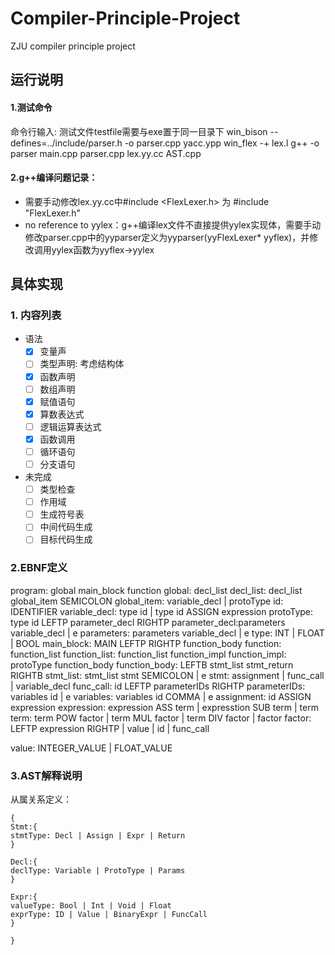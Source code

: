 # Compiler-Principle-Project

ZJU compiler principle project

## 运行说明

#### 1.测试命令
命令行输入:
测试文件testfile需要与exe置于同一目录下
win_bison --defines=../include/parser.h -o parser.cpp yacc.ypp
win_flex -+ lex.l
g++ -o parser main.cpp parser.cpp lex.yy.cc AST.cpp

#### 2.g++编译问题记录：
- 需要手动修改lex.yy.cc中#include <FlexLexer.h> 为 #include "FlexLexer.h"
- no reference to yylex：g++编译lex文件不直接提供yylex实现体，需要手动修改parser.cpp中的yyparser定义为yyparser(yyFlexLexer* yyflex)，并修改调用yylex函数为yyflex->yylex

## 具体实现
### 1. 内容列表
- 语法
    - [x] 变量声
    - [ ] 类型声明: 考虑结构体
    - [x] 函数声明
    - [ ] 数组声明
    - [x] 赋值语句
    - [x] 算数表达式
    - [ ] 逻辑运算表达式  
    - [x] 函数调用
    - [ ] 循环语句
    - [ ] 分支语句
- 未完成
    - [ ] 类型检查
    - [ ] 作用域  
    - [ ] 生成符号表
    - [ ] 中间代码生成
    - [ ] 目标代码生成

### 2.EBNF定义
program: global main_block function
global: decl_list
decl_list: decl_list global_item SEMICOLON
global_item: variable_decl | protoType
id: IDENTIFIER
variable_decl: type id | type id ASSIGN expression
protoType: type id LEFTP parameter_decl RIGHTP
parameter_decl:parameters variable_decl | e
parameters: parameters variable_decl | e
type: INT | FLOAT | BOOL
main_block: MAIN LEFTP RIGHTP function_body
function: function_list
function_list: function_list function_impl
function_impl: protoType function_body
function_body: LEFTB stmt_list stmt_return RIGHTB
stmt_list: stmt_list stmt SEMICOLON | e
stmt: assignment | func_call | variable_decl
func_call: id LEFTP parameterIDs RIGHTP
parameterIDs: variables id | e
variables: variables id COMMA | e
assignment: id ASSIGN expression
expression: expression ASS term
            | expresstion SUB term
            | term
term: term POW factor
        | term MUL factor
        | term DIV factor
        | factor
factor: LEFTP expression RIGHTP
        | value
        | id
        | func_call

value: INTEGER_VALUE | FLOAT_VALUE
### 3.AST解释说明

从属关系定义：

```
{
Stmt:{
stmtType: Decl | Assign | Expr | Return
}

Decl:{
declType: Variable | ProtoType | Params
}

Expr:{
valueType: Bool | Int | Void | Float
exprType: ID | Value | BinaryExpr | FuncCall
}

}
```